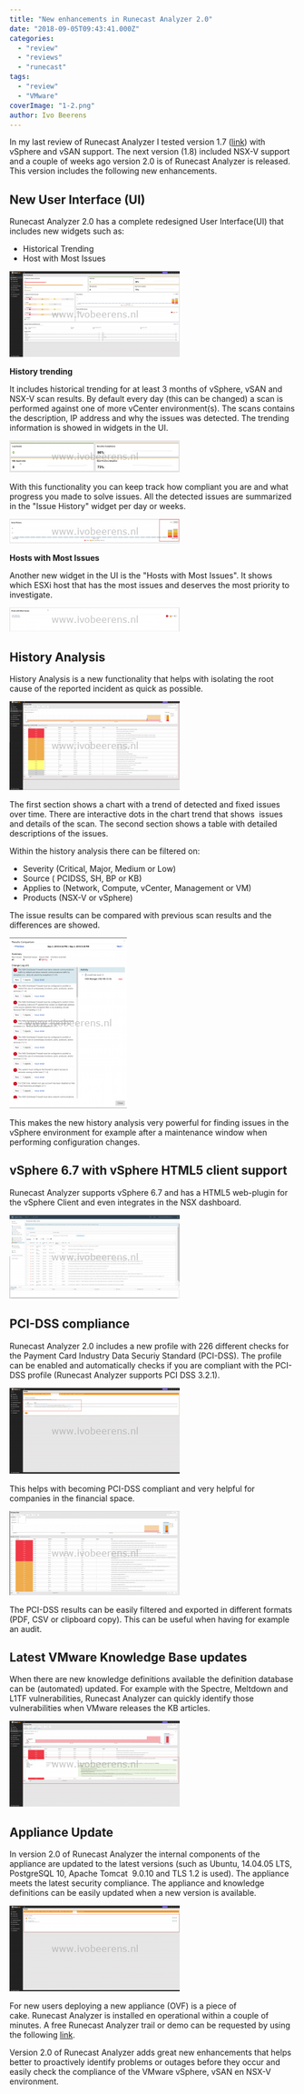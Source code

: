 ```yaml
---
title: "New enhancements in Runecast Analyzer 2.0"
date: "2018-09-05T09:43:41.000Z"
categories: 
  - "review"
  - "reviews"
  - "runecast"
tags: 
  - "review"
  - "VMware"
coverImage: "1-2.png"
author: Ivo Beerens
---
```


In my last review of Runecast Analyzer I tested version 1.7 ([link](https://www.ivobeerens.nl/2018/02/27/proactively-manage-vSphere-environment-runecast-analyzer/)) with vSphere and vSAN support. The next version (1.8) included NSX-V support and a couple of weeks ago version 2.0 is of Runecast Analyzer is released. This version includes the following new enhancements.

## **New User Interface (UI)**

Runecast Analyzer 2.0 has a complete redesigned User Interface(UI) that includes new widgets such as:

- Historical Trending
- Host with Most Issues

[![](images/1-1-300x151.png)](images/1-1.png)

**History trending**

It includes historical trending for at least 3 months of vSphere, vSAN and NSX-V scan results. By default every day (this can be changed) a scan is performed against one of more vCenter environment(s). The scans contains the description, IP address and why the issues was detected. The trending information is showed in widgets in the UI.

[![](images/trending-300x56.png)](images/trending.png)

With this functionality you can keep track how compliant you are and what progress you made to solve issues. All the detected issues are summarized in the "Issue History" widget per day or weeks.

[![](images/issue-history-300x43.png)](images/issue-history.png)

**Hosts with Most Issues**

Another new widget in the UI is the "Hosts with Most Issues". It shows which ESXi host that has the most issues and deserves the most priority to investigate.

[![](images/hostwithmostissues-300x42.png)](images/hostwithmostissues.png)

## History Analysis

History Analysis is a new functionality that helps with isolating the root cause of the reported incident as quick as possible.

[![](images/issues-300x156.png)](images/issues.png)

The first section shows a chart with a trend of detected and fixed issues over time. There are interactive dots in the chart trend that shows  issues and details of the scan. The second section shows a table with detailed descriptions of the issues.

Within the history analysis there can be filtered on:

- Severity (Critical, Major, Medium or Low)
- Source ( PCIDSS, SH, BP or KB)
- Applies to (Network, Compute, vCenter, Management or VM)
- Products (NSX-V or vSphere)

The issue results can be compared with previous scan results and the differences are showed.

[![](images/compare-207x300.png)](images/compare.png)

This makes the new history analysis very powerful for finding issues in the vSphere environment for example after a maintenance window when performing configuration changes.

## **vSphere 6.7 with vSphere HTML5 client support**

Runecast Analyzer supports vSphere 6.7 and has a HTML5 web-plugin for the vSphere Client and even integrates in the NSX dashboard.

[![](images/vSphere-client-1-300x147.png)](images/vSphere-client-1.png)

## **PCI-DSS compliance** 

Runecast Analyzer 2.0 includes a new profile with 226 different checks for the Payment Card Industry Data Securiy Standard (PCI-DSS). The profile can be enabled and automatically checks if you are compliant with the PCI-DSS profile (Runecast Analyzer supports PCI DSS 3.2.1).

[![](images/Security-300x152.png)](images/Security.png)

This helps with becoming PCI-DSS compliant and very helpful for companies in the financial space.

[![](images/pci-dss-300x148.png)](images/pci-dss.png)

The PCI-DSS results can be easily filtered and exported in different formats (PDF, CSV or clipboard copy). This can be useful when having for example an audit.

## **Latest VMware Knowledge Base updates**

When there are new knowledge definitions available the definition database can be (automated) updated. For example with the Spectre, Meltdown and L1TF vulnerabilities, Runecast Analyzer can quickly identify those vulnerabilities when VMware releases the KB articles.

[![](images/L1-Terminak-Fault-300x151.png)](images/L1-Terminak-Fault.png)

## **Appliance Update**

In version 2.0 of Runecast Analyzer the internal components of the appliance are updated to the latest versions (such as Ubuntu, 14.04.05 LTS, PostgreSQL 10, Apache Tomcat  9.0.10 and TLS 1.2 is used). The appliance meets the latest security compliance. The appliance and knowledge definitions can be easily updated when a new version is available.

[![](images/update-300x151.png)](images/update.png)

For new users deploying a new appliance (OVF) is a piece of cake. Runecast Analyzer is installed en operational within a couple of minutes. A free Runecast Analyzer trail or demo can be requested by using the following [link](https://www.runecast.com/).

Version 2.0 of Runecast Analyzer adds great new enhancements that helps better to proactively identify problems or outages before they occur and easily check the compliance of the VMware vSphere, vSAN en NSX-V environment.



